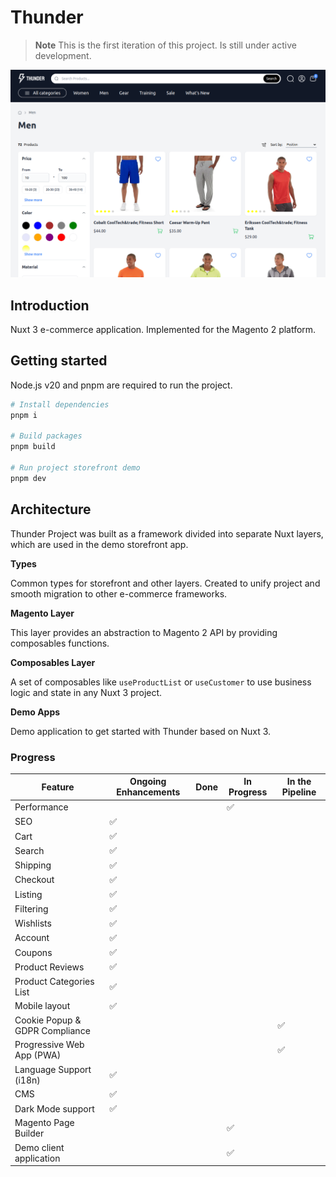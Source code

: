 # Thunder

> **Note** This is the first iteration of this project. Is still under active development.

<div align="center">

<img src=".readme/preview.png" />

</div>

## Introduction

Nuxt 3 e-commerce application. Implemented for the Magento 2 platform.


## Getting started

Node.js v20 and pnpm are required to run the project.

```sh
# Install dependencies
pnpm i

# Build packages
pnpm build

# Run project storefront demo
pnpm dev
```

## Architecture

Thunder Project was built as a framework divided into separate Nuxt layers, which are used in the demo storefront app.

**Types**

Common types for storefront and other layers. Created to unify project and smooth migration to other e-commerce frameworks.

**Magento Layer**

This layer provides an abstraction to Magento 2 API by providing composables functions.

**Composables Layer**

A set of composables like `useProductList` or `useCustomer` to use business logic and state in any Nuxt 3 project.

**Demo Apps**

Demo application to get started with Thunder based on Nuxt 3.

### Progress

| Feature                        | Ongoing Enhancements | Done | In Progress | In the Pipeline |
| ------------------------------ | -------------------- | ---- | ----------- | --------------- |
| Performance                    |                      |      | ✅          |                 |
| SEO                            | ✅                   |      |             |                 |
| Cart                           | ✅                   |      |             |                 |
| Search                         | ✅                   |      |             |                 |
| Shipping                       | ✅                   |      |             |                 |
| Checkout                       | ✅                   |      |             |                 |
| Listing                        | ✅                   |      |             |                 |
| Filtering                      | ✅                   |      |             |                 |
| Wishlists                      | ✅                   |      |             |                 |
| Account                        | ✅                   |      |             |                 |
| Coupons                        | ✅                   |      |             |                 |
| Product Reviews                | ✅                   |      |             |                 |
| Product Categories List        | ✅                   |      |             |                 |
| Mobile layout                  | ✅                   |      |             |                 |
| Cookie Popup & GDPR Compliance |                      |      |             | ✅              |
| Progressive Web App (PWA)      |                      |      |             | ✅              |
| Language Support (i18n)        | ✅                   |      |             |                 |
| CMS                            | ✅                   |      |             |                 |
| Dark Mode support              | ✅                   |      |             |                 |
| Magento Page Builder           |                      |      | ✅          |                 |
| Demo client application        |                      |      | ✅          |                 |
